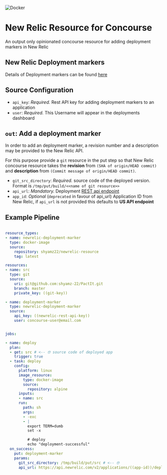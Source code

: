 ![Docker](https://dockeri.co/image/shyamz22/newrelic-resource)
# New Relic Resource for Concourse
An output only opinionated concourse resource for adding deployment markers in New Relic

## New Relic Deployment markers

Details of Deployment markers can be found [here](https://docs.newrelic.com/docs/apm/new-relic-apm/maintenance/record-deployments)

## Source Configuration

* `api_key`: *Required.* Rest API key for adding deployment markers to an application
* `user`: *Required.* This Username will appear in the deployments dashboard

## `out`: Add a deployment marker

In order to add an deployment marker, a revision number and a description may be provided to the New Relic API.

For this purpose provide a `git` resource in the put step so that New Relic concourse resource
takes the **revision**  from `(SHA of origin/HEAD commit)` and **description** from `(Commit message of origin/HEAD commit)`.

* `git_src_directory`: *Required.* source code of the deployed version. Format is `/tmp/put/build/<<name of git resource>>`
* `api_url`: *Mandatory.* Deployment [REST api endpoint](https://rpm.newrelic.com/api/explore/application_deployments/create)  
* `app_id`: *Optional* (`deprecated` in favour of api_url) Application ID from New Relic, if `api_url` is not provided this defaults to **US API endpoint**

## Example Pipeline

```yaml

resource_types:
- name: newrelic-deployment-marker
  type: docker-image
  source:
    repository: shyamz22/newrelic-resource
    tag: latest

resources:
- name: src
  type: git
  source:
    uri: git@github.com:shyamz-22/PactIt.git
    branch: master
    private_key: ((git-key))

- name: deployment-marker
  type: newrelic-deployment-marker
  source:
    api_key: ((newrelic-rest-api-key))
    user: concourse-user@email.com


jobs:

- name: deploy
  plan:
  - get: src # <-- 🤓 source code of deployed app
    trigger: true
  - task: deploy
    config:
      platform: linux
      image_resource:
        type: docker-image
        source:
          repository: alpine
      inputs:
      - name: src
      run:
        path: sh
        args:
        - -exc
        - |
          export TERM=dumb
          set -x

          # deploy
          echo "deployment-successful"
  on_success:
    put: deployment-marker
    params:
      git_src_directory: /tmp/build/put/src # <-- 🤓
      api_url: https://api.newrelic.com/v2/applications/((app-id))/deployments.json

```



